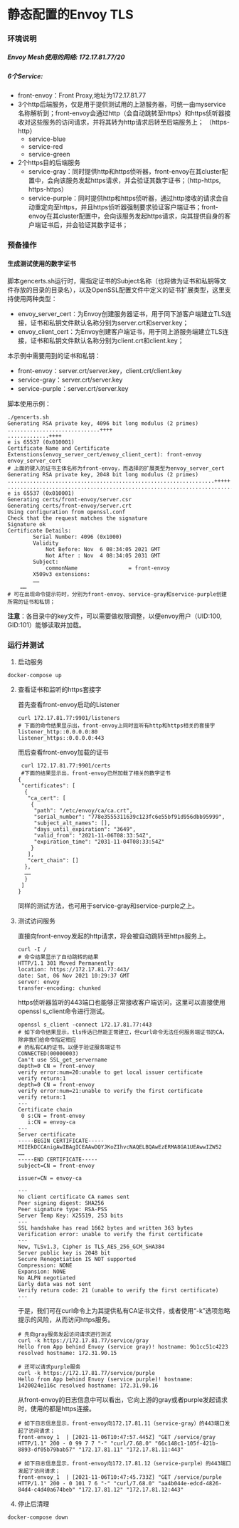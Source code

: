 # 静态配置的Envoy TLS

### 环境说明

##### Envoy Mesh使用的网络: 172.17.81.77/20

##### 6个Service:

- front-envoy：Front Proxy,地址为172.17.81.77
- 3个http后端服务，仅是用于提供测试用的上游服务器，可统一由myservice名称解析到；front-envoy会通过http（会自动跳转至https）和https侦听器接收对这些服务的访问请求，并将其转为http请求后转至后端服务上； （https-http）
  - service-blue
  - service-red
  - service-green
- 2个https目的后端服务
  - service-gray：同时提供http和https侦听器，front-envoy在其cluster配置中，会向该服务发起https请求，并会验证其数字证书；（http-https, https-https）
  - service-purple：同时提供http和https侦听器，通过http接收的请求会自动重定向至https，并且https侦听器强制要求验证客户端证书；front-envoy在其cluster配置中，会向该服务发起https请求，向其提供自身的客户端证书后，并会验证其数字证书；

### 预备操作

#### 生成测试使用的数字证书

脚本gencerts.sh运行时，需指定证书的Subject名称（也将做为证书和私钥等文件存放的目录的目录名），以及OpenSSL配置文件中定义的证书扩展类型，这里支持使用两种类型：

- envoy_server_cert：为Envoy创建服务器证书，用于同下游客户端建立TLS连接，证书和私钥文件默认名称分别为server.crt和server.key；
- envoy_client_cert：为Envoy创建客户端证书，用于同上游服务端建立TLS连接，证书和私钥文件默认名称分别为client.crt和client.key；

本示例中需要用到的证书和私钥：

- front-envoy：server.crt/server.key，client.crt/client.key
- service-gray：server.crt/server.key
- service-purple：server.crt/server.key

脚本使用示例：

```
./gencerts.sh   
Generating RSA private key, 4096 bit long modulus (2 primes)
.............................++++
.............++++
e is 65537 (0x010001)
Certificate Name and Certificate Extenstions(envoy_server_cert/envoy_client_cert): front-envoy envoy_server_cert
# 上面的键入的证书主体名称为front-envoy，而选择的扩展类型为envoy_server_cert
Generating RSA private key, 2048 bit long modulus (2 primes)
.................................................................+++++
...............................................................................+++++
e is 65537 (0x010001)
Generating certs/front-envoy/server.csr
Generating certs/front-envoy/server.crt
Using configuration from openssl.conf
Check that the request matches the signature
Signature ok
Certificate Details:
        Serial Number: 4096 (0x1000)
        Validity
            Not Before: Nov  6 08:34:05 2021 GMT
            Not After : Nov  4 08:34:05 2031 GMT
        Subject:
            commonName                = front-envoy
        X509v3 extensions:
        ……
    ……
# 可在出现命令提示符时，分别为front-envoy、service-gray和service-purple创建所需的证书和私钥；
```

**注意**：各目录中的key文件，可以需要做权限调整，以便envoy用户（UID:100, GID:101）能够读取并加载。

### 运行并测试

1.  启动服务

   ```
   docker-compose up
   ```
   
2. 查看证书和监听的https套接字

   首先查看front-envoy启动的Listener

   ```
   curl 172.17.81.77:9901/listeners
   # 下面的命令结果显示出，front-envoy上同时监听有http和https相关的套接字
   listener_http::0.0.0.0:80
   listener_https::0.0.0.0:443
   ```

   而后查看front-envoy加载的证书

   ```
    curl 172.17.81.77:9901/certs
    #下面的结果显示出，front-envoy已然加载了相关的数字证书
   {
    "certificates": [
     {
      "ca_cert": [
       {
        "path": "/etc/envoy/ca/ca.crt",
        "serial_number": "778e3555311639c123fc6e55bf91d956dbb95999",
        "subject_alt_names": [],
        "days_until_expiration": "3649",
        "valid_from": "2021-11-06T08:33:54Z",
        "expiration_time": "2031-11-04T08:33:54Z"
       }
      ],
      "cert_chain": []
     },
     ……
     }
    ]
   }
   ```

   同样的测试方法，也可用于service-gray和service-purple之上。

3. 测试访问服务

   直接向front-envoy发起的http请求，将会被自动跳转至https服务上。

   ```
   curl -I /
   # 命令结果显示了自动跳转的结果
   HTTP/1.1 301 Moved Permanently
   location: https://172.17.81.77:443/
   date: Sat, 06 Nov 2021 10:29:37 GMT
   server: envoy
   transfer-encoding: chunked
   ```

   https侦听器监听的443端口也能够正常接收客户端访问，这里可以直接使用openssl s_client命令进行测试。

   ```
   openssl s_client -connect 172.17.81.77:443
   # 如下命令结果显示，tls传话已然能正常建立，但curl命令无法任何服务端证书的CA，除非我们给命令指定相应
   # 的私有CA的证书，以便于验证服务端证书
   CONNECTED(00000003)
   Can't use SSL_get_servername
   depth=0 CN = front-envoy
   verify error:num=20:unable to get local issuer certificate
   verify return:1
   depth=0 CN = front-envoy
   verify error:num=21:unable to verify the first certificate
   verify return:1
   ---
   Certificate chain
    0 s:CN = front-envoy
      i:CN = envoy-ca
   ---
   Server certificate
   -----BEGIN CERTIFICATE-----
   MIIEkDCCAnigAwIBAgICEAAwDQYJKoZIhvcNAQELBQAwEzERMA8GA1UEAwwIZW52
   ……
   -----END CERTIFICATE-----
   subject=CN = front-envoy
   
   issuer=CN = envoy-ca
   
   ---
   No client certificate CA names sent
   Peer signing digest: SHA256
   Peer signature type: RSA-PSS
   Server Temp Key: X25519, 253 bits
   ---
   SSL handshake has read 1662 bytes and written 363 bytes
   Verification error: unable to verify the first certificate
   ---
   New, TLSv1.3, Cipher is TLS_AES_256_GCM_SHA384
   Server public key is 2048 bit
   Secure Renegotiation IS NOT supported
   Compression: NONE
   Expansion: NONE
   No ALPN negotiated
   Early data was not sent
   Verify return code: 21 (unable to verify the first certificate)
   ---
   ```

   于是，我们可在curl命令上为其提供私有CA证书文件，或者使用“-k”选项忽略提示的风险，从而访问https服务。

   ```
   # 先向gray服务发起访问请求进行测试
   curl -k https://172.17.81.77/service/gray  
   Hello from App behind Envoy (service gray)! hostname: 9b1cc51c4223 resolved hostname: 172.31.90.15
   
   # 还可以请求purple服务
   curl -k https://172.17.81.77/service/purple
   Hello from App behind Envoy (service purple)! hostname: 1420024e116c resolved hostname: 172.31.90.16
   ```

   从front-envoy的日志信息中可以看出，它向上游的gray或者purple发起请求时，使用的都是https连接。

   ```
   # 如下日志信息显示，front-envoy向172.17.81.11（service-gray）的443端口发起了访问请求；
   front-envoy_1  | [2021-11-06T10:47:57.445Z] "GET /service/gray HTTP/1.1" 200 - 0 99 7 7 "-" "curl/7.68.0" "66c148c1-105f-421b-8893-df05b79bab57" "172.17.81.11" "172.17.81.11:443"
   
   # 如下日志信息显示，front-envoy向172.17.81.12（service-purple）的443端口发起了访问请求；
   front-envoy_1  | [2021-11-06T10:47:45.733Z] "GET /service/purple HTTP/1.1" 200 - 0 101 7 6 "-" "curl/7.68.0" "aa4b044e-edcd-4826-84d4-c4d40a674beb" "172.17.81.12" "172.17.81.12:443"
   ```

4. 停止后清理

```
docker-compose down
